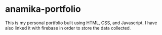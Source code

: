 # anamika-portfolio
This is my personal portfolio built using HTML, CSS, and Javascript. I have also linked it with firebase in order to store the data collected.
